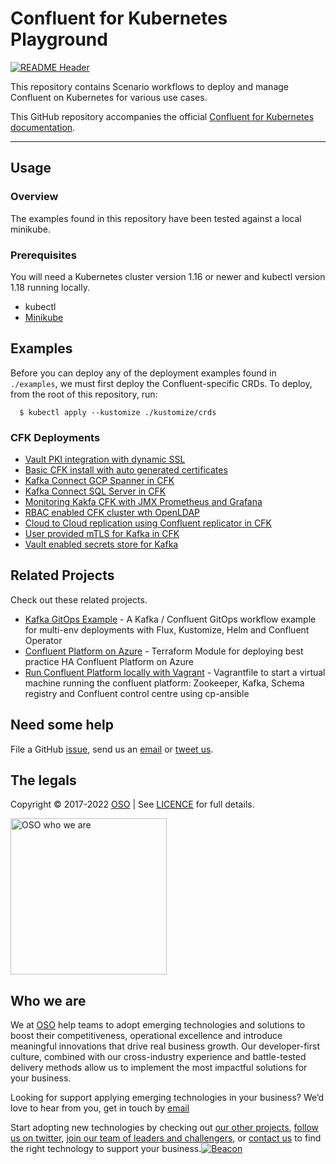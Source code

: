 
<!-- markdownlint-disable -->
# Confluent for Kubernetes Playground


<!-- markdownlint-restore -->

[![README Header][readme_header_img]][readme_header_link]

<!--




  ** DO NOT EDIT THIS FILE
  **
  ** This file was automatically generated by the `build-harness`.
  ** 1) Make all changes to `README.yaml`
  ** 2) Run `make init` (you only need to do this once)
  ** 3) Run`make readme` to rebuild this file.
  **
  ** (We maintain HUNDREDS of open source projects. This is how we maintain our sanity.)
  **





-->
This repository contains Scenario workflows to deploy and manage Confluent on Kubernetes for various use cases.

This GitHub repository accompanies the official [Confluent for Kubernetes documentation](https://docs.confluent.io/operator/current/overview.html).

---






## Usage

### Overview
The examples found in this repository have been tested against a local minikube.

### Prerequisites
You will need a Kubernetes cluster version 1.16 or newer and kubectl version 1.18 running locally.
  * kubectl
  * [Minikube](https://minikube.sigs.k8s.io/docs/start/)




## Examples

Before you can deploy any of the deployment examples found in `./examples`, we must first deploy the Confluent-specific CRDs.  To deploy, from the root of this repository, run:
```shell
  $ kubectl apply --kustomize ./kustomize/crds
```

### CFK Deployments
  * [Vault PKI integration with dynamic SSL](https://github.com/osodevops/confluent-kubernetes-playground/tree/main/examples/basic-pki-vault)
  * [Basic CFK install with auto generated certificates](https://github.com/osodevops/confluent-kubernetes-playground/tree/main/examples/basic)
  * [Kafka Connect GCP Spanner in CFK](https://github.com/osodevops/confluent-kubernetes-playground/tree/main/examples/custom-connect-gcp-connectors)
  * [Kafka Connect SQL Server in CFK](https://github.com/osodevops/confluent-kubernetes-playground/tree/main/examples/custom-connect-sql)
  * [Monitoring Kakfa CFK with JMX Prometheus and Grafana](https://github.com/osodevops/confluent-kubernetes-playground/tree/main/examples/elk-logging)
  * [RBAC enabled CFK cluster wth OpenLDAP](https://github.com/osodevops/confluent-kubernetes-playground/tree/main/examples/rbac)
  * [Cloud to Cloud replication using Confluent replicator in CFK](https://github.com/osodevops/confluent-kubernetes-playground/tree/main/examples/replicator)
  * [User provided mTLS for Kafka in CFK](https://github.com/osodevops/confluent-kubernetes-playground/tree/main/examples/userprovided-mtls)
  * [Vault enabled secrets store for Kafka](https://github.com/osodevops/confluent-kubernetes-playground/tree/main/examples/vault-key-value)





## Related Projects

Check out these related projects.

- [Kafka GitOps Example](https://github.com/osodevops/kafka-gitops-examples) - A Kafka / Confluent GitOps workflow example for multi-env deployments with Flux, Kustomize, Helm and Confluent Operator
- [Confluent Platform on Azure](https://github.com/osodevops/terraform-azure-confluent-platform) - Terraform Module for deploying best practice HA Confluent Platform on Azure
- [Run Confluent Platform locally with Vagrant](https://github.com/osodevops/vagrant-confluent-platform) - Vagrantfile to start a virtual machine running the confluent platform: Zookeeper, Kafka, Schema registry and Confluent control centre using cp-ansible



## Need some help

File a GitHub [issue](https://github.com/osodevops/confluent-kubernetes-playground/issues), send us an [email][email] or [tweet us][twitter].

## The legals

Copyright © 2017-2022 [OSO](https://oso.sh) | See [LICENCE](LICENSE) for full details.

[<img src="https://oso-public-resources.s3.eu-west-1.amazonaws.com/oso-logo-green.png" alt="OSO who we are" width="250"/>](https://oso.sh/who-we-are/)

## Who we are

We at [OSO][website] help teams to adopt emerging technologies and solutions to boost their competitiveness, operational excellence and introduce meaningful innovations that drive real business growth. Our developer-first culture, combined with our cross-industry experience and battle-tested delivery methods allow us to implement the most impactful solutions for your business.

Looking for support applying emerging technologies in your business? We’d love to hear from you, get in touch by [email][email]

Start adopting new technologies by checking out [our other projects][github], [follow us on twitter][twitter], [join our team of leaders and challengers][careers], or [contact us][contact] to find the right technology to support your business.[![Beacon][beacon]][website]

  [logo]: https://oso-public-resources.s3.eu-west-1.amazonaws.com/oso-logo-green.png
  [website]: https://oso.sh?utm_source=github&utm_medium=readme&utm_campaign=osodevops/confluent-kubernetes-playground&utm_content=website
  [github]: https://github.com/osodevops?utm_source=github&utm_medium=readme&utm_campaign=osodevops/confluent-kubernetes-playground&utm_content=github
  [careers]: https://oso.sh/careers/?utm_source=github&utm_medium=readme&utm_campaign=osodevops/confluent-kubernetes-playground&utm_content=careers
  [contact]: https://oso.sh/contact/?utm_source=github&utm_medium=readme&utm_campaign=osodevops/confluent-kubernetes-playground&utm_content=contact
  [linkedin]: https://www.linkedin.com/company/oso-devops?utm_source=github&utm_medium=readme&utm_campaign=osodevops/confluent-kubernetes-playground&utm_content=linkedin
  [twitter]: https://twitter.com/osodevops?utm_source=github&utm_medium=readme&utm_campaign=osodevops/confluent-kubernetes-playground&utm_content=twitter
  [email]: mailto:enquiries@oso.sh?utm_source=github&utm_medium=readme&utm_campaign=osodevops/confluent-kubernetes-playground&utm_content=email
  [readme_header_img]: https://oso-public-resources.s3.eu-west-1.amazonaws.com/oso-animation.gif
  [readme_header_link]: https://oso.sh/what-we-do/?utm_source=github&utm_medium=readme&utm_campaign=osodevops/confluent-kubernetes-playground&utm_content=readme_header_link
  [beacon]: https://github-analyics.ew.r.appspot.com/G-WV0Q3HYW08/osodevops/confluent-kubernetes-playground?pixel&cs=github&cm=readme&an=confluent-kubernetes-playground
